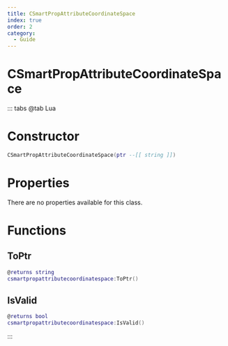 ```yaml
---
title: CSmartPropAttributeCoordinateSpace
index: true
order: 2
category:
  - Guide
---
```


# CSmartPropAttributeCoordinateSpace

::: tabs
@tab Lua
# Constructor
```lua
CSmartPropAttributeCoordinateSpace(ptr --[[ string ]])
```
# Properties
There are no properties available for this class.
# Functions
## ToPtr
```lua
@returns string
csmartpropattributecoordinatespace:ToPtr()
```
## IsValid
```lua
@returns bool
csmartpropattributecoordinatespace:IsValid()
```

:::